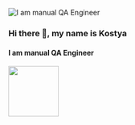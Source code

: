 ![I am manual QA Engineer](https://kartinkin.net/uploads/posts/2021-07/1626196570_20-kartinkin-com-p-kover-fon-krasivo-26.jpg)
### Hi there 👋, my name is Kostya
#### I am manual QA Engineer
<div id="header" align="left">
  <img src="https://media.giphy.com/media/Ll22OhMLAlVDb8UQWe/giphy.gif" width="100"/>
</div>




